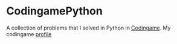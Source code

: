 # CodingamePython
A collection of problems that I solved in Python in [Codingame](https://www.codingame.com/). My codingame [profile](https://www.codingame.com/profile/1ba58ce3cae29638126121ed2647e46c5527291)
